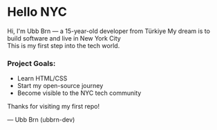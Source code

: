 # Hello NYC 

Hi, I'm Ubb Brn — a 15-year-old developer from Türkiye 
My dream is to build software and live in New York City  
This is my first step into the tech world.  

###  Project Goals:
- Learn HTML/CSS
- Start my open-source journey
- Become visible to the NYC tech community

Thanks for visiting my first repo!

— Ubb Brn (ubbrn-dev)
